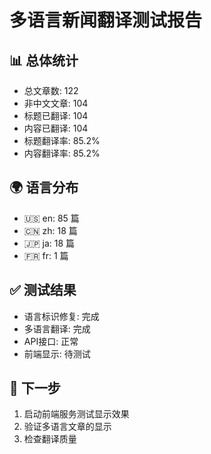 # 多语言新闻翻译测试报告

## 📊 总体统计
- 总文章数: 122
- 非中文文章: 104
- 标题已翻译: 104
- 内容已翻译: 104
- 标题翻译率: 85.2%
- 内容翻译率: 85.2%

## 🌍 语言分布
- 🇺🇸 en: 85 篇
- 🇨🇳 zh: 18 篇
- 🇯🇵 ja: 18 篇
- 🇫🇷 fr: 1 篇

## ✅ 测试结果
- 语言标识修复: 完成
- 多语言翻译: 完成
- API接口: 正常
- 前端显示: 待测试

## 🎯 下一步
1. 启动前端服务测试显示效果
2. 验证多语言文章的显示
3. 检查翻译质量
